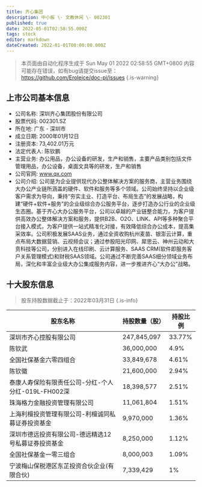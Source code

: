```yaml
---
title: 齐心集团
description: 中小板 \- 文教休闲 \- 002301
published: true
date: 2022-05-01T02:58:55.000Z
tags: stock
editor: markdown
dateCreated: 2022-01-01T00:00:00.000Z
---
```


> 本页面由自动化程序生成于 Sun May 01 2022 02:58:55 GMT+0800
> 内容可能存在错误，如有bug请提交issue至：https://github.com/Eroleice/doc-pi/issues
{.is-warning}

## 上市公司基本信息
- 公司名称: 深圳齐心集团股份有限公司
- 股票代码: 002301.SZ
- 所在地: 广东 - 深圳市
- 成立日期: 2000年01月12日
- 注册资本: 73,402.01万元
- 法定代表人: 陈钦鹏
- 主营业务: 办公用品，办公设备的研发，生产和销售，主要产品类别包括文件管理用品，办公设备，桌面文具等的研发，生产和销售
- 公司官网: www.qx.com
- 公司介绍: 公司是为企业提供现代办公整体解决方案的服务商，主营业务围绕大办公产业链所涵盖的硬件、软件和服务等多个领域。公司始终坚持以企业级客户需求为导向，秉持“夯实主业、打造平台、布局生态”的发展战略，构建“硬件+软件+服务”的企业级综合办公服务平台，逐步打造办公行业的企业级生态圈。基于齐心大办公服务平台，公司以卓越的产业链整合能力，为客户提供高效办公整体解决方案和服务，提供B2B、O2O、LINK、API等多种聚合平台接入模式，为客户提供一站式精准化对接，有效降低综合办公成本，提高集采效率。公司积极发展SAAS业务，通过全资收购杭州麦苗、银澎云计算，重点布局大数据营销、云视频会议；通过参股阳光印网、犀思云、神州云动和大贲科技等公司，分别进入在线印刷、云计算服务、SAAS CRM(软件即服务客户关系管理模式)和财税SAAS领域。公司通过不断完善SAAS细分领域业务布局，深化和丰富企业级大办公集成服务内容，进一步推进齐心“大办公”战略。


## 十大股东信息
> 股东持股数据截止于：2022年03月31日
{.is-info}

| 股东名称 | 持股数量（股） | 持股比例 |
| --- | --- | --- |
| 深圳市齐心控股有限公司 | 247,845,097 | 33.77% |
| 陈钦武 | 36,000,000 | 4.9% |
| 全国社保基金六零四组合 | 33,849,678 | 4.61% |
| 陈钦徽 | 21,600,000 | 2.94% |
| 泰康人寿保险有限责任公司-分红-个人分红-019L-FH002深 | 18,398,577 | 2.51% |
| 珠海格力金融投资管理有限公司 | 11,061,804 | 1.51% |
| 上海利檀投资管理有限公司-利檀诚同私募证券投资基金 | 9,970,000 | 1.36% |
| 深圳市德远投资有限公司-德远精选12号私募证券投资基金 | 8,250,000 | 1.12% |
| 全国社保基金一零三组合 | 8,000,003 | 1.09% |
| 宁波梅山保税港区东芷投资合伙企业(有限合伙) | 7,339,429 | 1% |




